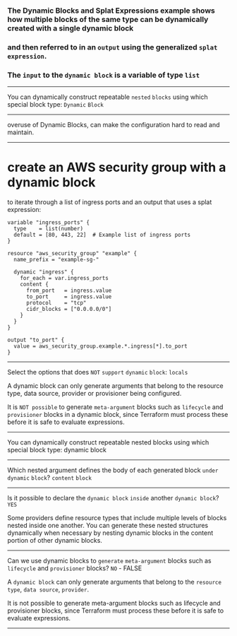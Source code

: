 




### The Dynamic Blocks and Splat Expressions example shows how multiple blocks of the same type can be dynamically created with a single dynamic block

### and then referred to in an `output` using the generalized `splat` `expression`.

### The `input` to the `dynamic block` is a variable of type `list`


__________________________________________________________________________________________




You can dynamically construct repeatable `nested` `blocks` using which special block type: `Dynamic` `Block`



__________________________________________________________________________________________



overuse of Dynamic Blocks, can make the configuration hard to read and maintain.

__________________________________________________________________________________________




# create an AWS security group with a dynamic block

to iterate through a list of ingress ports and an output that uses a splat expression:

```hcl
variable "ingress_ports" {
  type    = list(number)
  default = [80, 443, 22]  # Example list of ingress ports
}
```




```hcl
resource "aws_security_group" "example" {
  name_prefix = "example-sg-"
  
  dynamic "ingress" {
    for_each = var.ingress_ports
    content {
      from_port   = ingress.value
      to_port     = ingress.value
      protocol    = "tcp"
      cidr_blocks = ["0.0.0.0/0"]
    }
  }
}
```




```hcl
output "to_port" {
  value = aws_security_group.example.*.ingress[*].to_port
}
```






__________________________________________________________________________________________



Select the options that does `NOT` `support` `dynamic` `block`:  `locals`



A dynamic block can only generate arguments that belong to the resource type, data source, provider or provisioner being configured.

It is `NOT possible` to generate `meta-argument` blocks such as `lifecycle` and `provisioner` blocks in a dynamic block, since Terraform must process these before it is safe to evaluate expressions.



__________________________________________________________________________________________




You can dynamically construct repeatable nested blocks using which special block type: dynamic block



__________________________________________________________________________________________




Which nested argument defines the body of each generated block `under` `dynamic` `block`? `content` `block`


__________________________________________________________________________________________




Is it possible to declare the `dynamic block` `inside` another `dynamic block`?  `YES`



Some providers define resource types that include multiple levels of blocks nested inside one another. You can generate these nested structures dynamically when necessary by nesting dynamic blocks in the content portion of other dynamic blocks.



__________________________________________________________________________________________




Can we use dynamic blocks to `generate` `meta-argument` blocks such as `lifecycle` and `provisioner` blocks? `NO` - FALSE


A `dynamic block` can only generate arguments that belong to the `resource type`, `data source`, `provider`.

It is not possible to generate meta-argument blocks such as lifecycle and provisioner blocks, since Terraform must process these before it is safe to evaluate expressions.

__________________________________________________________________________________________
